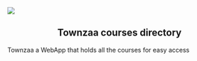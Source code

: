 ![](https://img.shields.io/badge/Microverse-blueviolet)

<h2 align='center'>Townzaa courses directory </h2>

<p>Townzaa a WebApp that holds all the courses for easy access</p>

